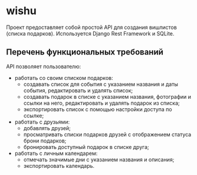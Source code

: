 # wishu

Проект предоставляет собой простой API для создания вишлистов (списка подарков). 
Используется Django Rest Framework и SQLite.


## Перечень функциональных требований

API позволяет пользователю:
- работать со своим списком подарков:
	- создавать список для события с указанием названия и даты события, редактировать и удалять список;
	- создавать подарок в списке с указанием названия, фотографии и ссылки на него, редактировать и удалять подарок из списка;
	- экспортировать список с помощью настройки доступа по ссылке;
- работать с друзьями:
	- добавлять друзей;
	- просматривать списки подарков друзей с отображением статуса брони подарков;
	- бронировать доступный подарок в списке друга;
- работать с личным календарем:
	- отмечать значимые дни c указанием названия и описания;
	- экспортировать календарь.
